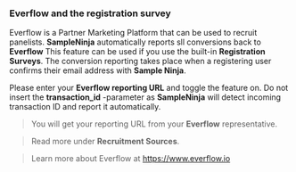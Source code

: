### Everflow and the registration survey

Everflow is a Partner Marketing Platform that can be used to recruit panelists. **SampleNinja** automatically reports sll conversions back to **Everflow** This feature can be used if you use the built-in **Registration Surveys**. The conversion reporting takes place when a registering user confirms their email address with **Sample Ninja**.

Please enter your **Everflow reporting URL** and toggle the feature on. Do not insert the **transaction_id** -parameter as **SampleNinja** will detect incoming transaction ID and report it automatically.

> You will get your reporting URL from your **Everflow** representative.

> Read more under **Recruitment Sources**.

> Learn more about Everflow at https://www.everflow.io
